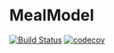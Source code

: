 # MealModel

[![Build Status](https://github.com/max-de-rooij/MealModel.jl/actions/workflows/CI.yml/badge.svg?branch=main)](https://github.com/max-de-rooij/MealModel.jl/actions/workflows/CI.yml?query=branch%3Amain)
[![codecov](https://codecov.io/gh/max-de-rooij/MealModel.jl/branch/main/graph/badge.svg?token=GDWQBJQBXD)](https://codecov.io/gh/max-de-rooij/MealModel.jl)

